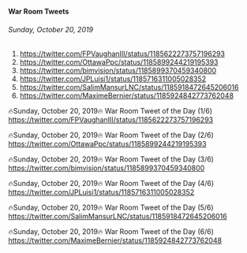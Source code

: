 **War Room Tweets**

###### Sunday, October 20, 2019
1) https://twitter.com/FPVaughanIII/status/1185622273757196293
2) https://twitter.com/OttawaPpc/status/1185899244219195393
3) https://twitter.com/bimvision/status/1185899370459340800
4) https://twitter.com/JPLuisi1/status/1185716311005028352
5) https://twitter.com/SalimMansurLNC/status/1185918472645206016
6) https://twitter.com/MaximeBernier/status/1185924842773762048


🔥Sunday, October 20, 2019🔥
War Room Tweet of the Day (1/6)
https://twitter.com/FPVaughanIII/status/1185622273757196293

🔥Sunday, October 20, 2019🔥
War Room Tweet of the Day (2/6)
https://twitter.com/OttawaPpc/status/1185899244219195393

🔥Sunday, October 20, 2019🔥
War Room Tweet of the Day (3/6)
https://twitter.com/bimvision/status/1185899370459340800

🔥Sunday, October 20, 2019🔥
War Room Tweet of the Day (4/6)
https://twitter.com/JPLuisi1/status/1185716311005028352

🔥Sunday, October 20, 2019🔥
War Room Tweet of the Day (5/6)
https://twitter.com/SalimMansurLNC/status/1185918472645206016

🔥Sunday, October 20, 2019🔥
War Room Tweet of the Day (6/6)
https://twitter.com/MaximeBernier/status/1185924842773762048











